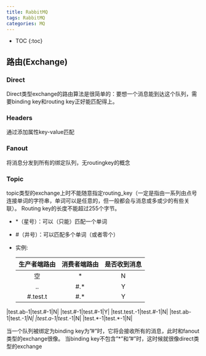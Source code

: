 ```yaml
---
title: RabbitMQ
tags: RabbitMQ
categories: MQ
---
```

* TOC
{:toc}

## 路由(Exchange)
### Direct
Direct类型exchange的路由算法是很简单的：要想一个消息能到达这个队列，需要binding key和routing key正好能匹配得上。
### Headers
通过添加属性key-value匹配
### Fanout
将消息分发到所有的绑定队列，无routingkey的概念
### Topic
topic类型的exchange上时不能随意指定routing_key（一定是指由一系列由点号连接单词的字符串，单词可以是任意的，但一般都会与消息或多或少的有些关联）。
Routing key的长度不能超过255个字节。
 - *（星号）：可以（只能）匹配一个单词
 - \#（井号）：可以匹配多个单词（或者零个）
 - 实例:

   | 生产者端路由 | 消费者端路由 | 是否收到消息 |
   |:---:|:---:|:---:|
   |空|*|N|
   |..|#.*|Y|
   |#.test.t|#.*|Y|
|test.ab-1|test.#-1|N|
|test.#-1|test.#-1|Y|
|test.test.-1|test.#-1|N|
|test.ab-1|test.*-1|N|
|test.a-1|test.*-1|N|
|test.\*-1|test.*-1|N|

 当一个队列被绑定为binding key为”#”时，它将会接收所有的消息，此时和fanout类型的exchange很像。
 当binding key不包含”*”和”#”时，这时候就很像direct类型的exchange
